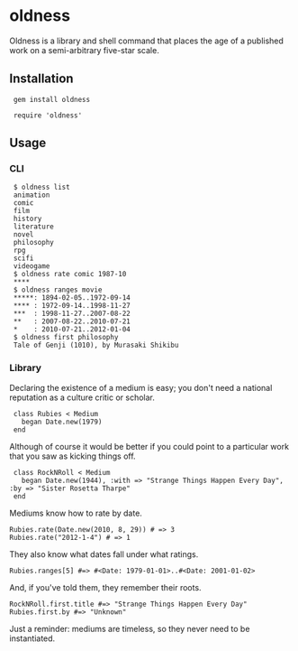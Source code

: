 # oldness

Oldness is a library and shell command that places the age of a published work on a semi-arbitrary five-star scale.

## Installation

     gem install oldness

     require 'oldness'

## Usage

### CLI

     $ oldness list
     animation
     comic
     film
     history
     literature
     novel
     philosophy
     rpg
     scifi
     videogame
     $ oldness rate comic 1987-10
     ****
     $ oldness ranges movie
     *****: 1894-02-05..1972-09-14
     **** : 1972-09-14..1998-11-27
     ***  : 1998-11-27..2007-08-22
     **   : 2007-08-22..2010-07-21
     *    : 2010-07-21..2012-01-04
     $ oldness first philosophy
     Tale of Genji (1010), by Murasaki Shikibu

### Library

Declaring the existence of a medium is easy; you don't need a national reputation as a culture critic or scholar.

     class Rubies < Medium
       began Date.new(1979)
     end

Although of course it would be better if you could point to a particular work that you saw as kicking things off.

     class RockNRoll < Medium
       began Date.new(1944), :with => "Strange Things Happen Every Day", :by => "Sister Rosetta Tharpe"
     end

Mediums know how to rate by date.

    Rubies.rate(Date.new(2010, 8, 29)) # => 3
    Rubies.rate("2012-1-4") # => 1

They also know what dates fall under what ratings.

    Rubies.ranges[5] #=> #<Date: 1979-01-01>..#<Date: 2001-01-02>

And, if you've told them, they remember their roots.

    RockNRoll.first.title #=> "Strange Things Happen Every Day"
    Rubies.first.by #=> "Unknown"

Just a reminder: mediums are timeless, so they never need to be instantiated.